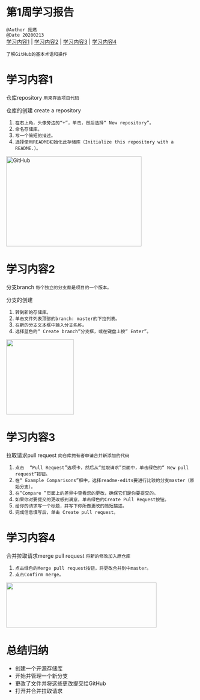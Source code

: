 # 第1周学习报告  
`@Author 庞燃`         
`@Date 20200213`    
[学习内容1](#1) | [学习内容2](#2) | [学习内容3](#3) | [学习内容4](#4)  

`了解GitHub的基本术语和操作`

# <a id='1'>学习内容1</a>
仓库repository  `用来存放项目代码`

仓库的创建 create a repository  
1. `在右上角，头像旁边的“+”，单击，然后选择“ New repository”。`
2. `命名存储库。`
3. `写一个简短的描述。`
4. `选择使用README初始化此存储库（Initialize this repository with a README.）。`
<img src="https://guides.github.com/activities/hello-world/create-new-repo.png" alt="GitHub"  width="360" height="240" />

# <a id='2'>学习内容2</a>
分支branch  `每个独立的分支都是项目的一个版本。`   

分支的创建
1. `转到新的存储库。`
2. `单击文件列表顶部的branch: master的下拉列表。`
3. `在新的分支文本框中输入分支名称。`
4. `选择蓝色的“ Create branch”分支框，或在键盘上按“ Enter”。`
<img src="https://guides.github.com/activities/hello-world/readme-edits.gif"  width="180" height="200" />

# <a id='3'>学习内容3</a>
拉取请求pull request  `向仓库拥有者申请合并新添加的代码`
1. `点击  “Pull Request”选项卡，然后从“拉取请求”页面中，单击绿色的“ New pull request”按钮。`
2. `在“ Example Comparisons”框中，选择readme-edits要进行比较的分支master（原始分支）。`
3. `在“Compare ”页面上的差异中查看您的更改，确保它们是你要提交的。`
4. `如果你对要提交的更改感到满意，单击绿色的Create Pull Request按钮。`
5. `给你的请求写一个标题，并写下你所做更改的简短描述。`
6. `完成信息填写后，单击 Create pull request。`

# <a id='4'>学习内容4</a>
合并拉取请求merge pull request  `将新的修改加入原仓库`
1. `点击绿色的Merge pull request按钮，将更改合并到中master。`
2. `点击Confirm merge。`
<img src="https://guides.github.com/activities/hello-world/merge-button.png"  width="400" height="120" />



# 总结归纳
* 创建一个开源存储库
* 开始并管理一个新分支
* 更改了文件并将这些更改提交给GitHub
* 打开并合并拉取请求
